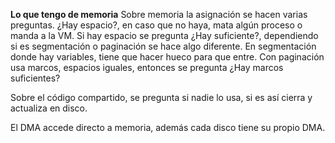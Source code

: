 
**Lo que tengo de memoria**
Sobre memoria la asignación se hacen varias preguntas.
¿Hay espacio?, en caso que no haya, mata algún proceso o manda a la VM. Si hay espacio se pregunta ¿Hay suficiente?, dependiendo si es segmentación o paginación se hace algo diferente. En segmentación donde hay variables, tiene que hacer hueco para que entre. Con paginación usa marcos, espacios iguales, entonces se pregunta ¿Hay marcos suficientes?

Sobre el código compartido, se pregunta si nadie lo usa, si es así cierra y actualiza en disco.

El DMA accede directo a memoria, además cada disco tiene su propio DMA.